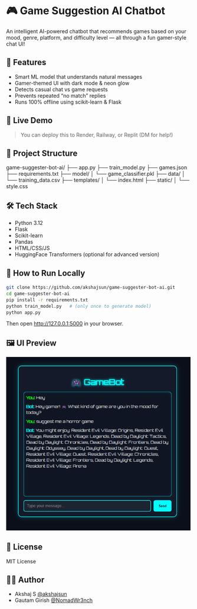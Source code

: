 # 🎮 Game Suggestion AI Chatbot

An intelligent AI-powered chatbot that recommends games based on your mood, genre, platform, and difficulty level — all through a fun gamer-style chat UI!

## 🧠 Features

- Smart ML model that understands natural messages
- Gamer-themed UI with dark mode & neon glow
- Detects casual chat vs game requests
- Prevents repeated “no match” replies
- Runs 100% offline using scikit-learn & Flask

## 🚀 Live Demo 
> You can deploy this to Render, Railway, or Replit (DM for help!)

## 📂 Project Structure

game-suggester-bot-ai/ ├── app.py ├── train_model.py ├── games.json ├── requirements.txt ├── model/ │ └── game_classifier.pkl ├── data/ │ └── training_data.csv ├── templates/ │ └── index.html ├── static/ │ └── style.css


## 🛠️ Tech Stack

- Python 3.12
- Flask
- Scikit-learn
- Pandas
- HTML/CSS/JS
- HuggingFace Transformers (optional for advanced version)

## 🧪 How to Run Locally

```bash
git clone https://github.com/akshajsun/game-suggester-bot-ai.git
cd game-suggester-bot-ai
pip install -r requirements.txt
python train_model.py   # (only once to generate model)
python app.py
```
Then open http://127.0.0.1:5000 in your browser.

## 🖼️ UI Preview
<img src="assets/preview.png" width="500"/>

## 📄 License
MIT License 

## 🙋‍♂️ Author
- Akshaj S [@akshajsun](https://github.com/akshajsun)
- Gautam Girish [@NomadWr3nch](https://github.com/NomadWr3nch)
